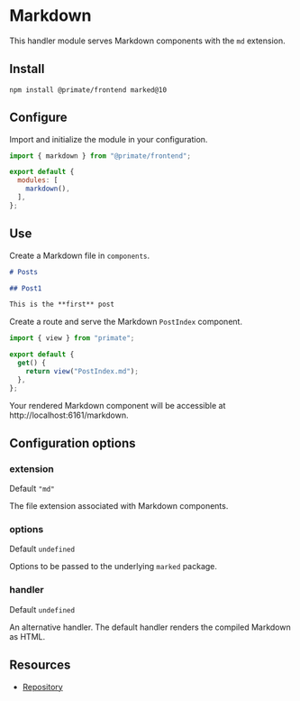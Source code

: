 # Markdown

This handler module serves Markdown components with the `md` extension.

## Install

`npm install @primate/frontend marked@10`

## Configure

Import and initialize the module in your configuration.

```js caption=primate.config.js
import { markdown } from "@primate/frontend";

export default {
  modules: [
    markdown(),
  ],
};
```
## Use

Create a Markdown file in `components`.

```md caption=components/PostIndex.md
# Posts

## Post1

This is the **first** post
```

Create a route and serve the Markdown `PostIndex` component.

```js caption=routes/markdown.js
import { view } from "primate";

export default {
  get() {
    return view("PostIndex.md");
  },
};
```

Your rendered Markdown component will be accessible at
http://localhost:6161/markdown.

## Configuration options

### extension

Default `"md"`

The file extension associated with Markdown components.

### options

Default `undefined`

Options to be passed to the underlying `marked` package.

### handler

Default `undefined`

An alternative handler. The default handler renders the compiled Markdown as
HTML.

## Resources

* [Repository][repo]

[repo]: https://github.com/primatejs/primate/tree/master/packages/frontend
